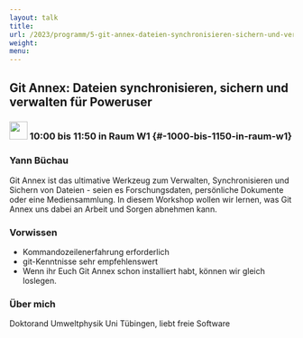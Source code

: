 ```yaml
---
layout: talk
title:
url: /2023/programm/5-git-annex-dateien-synchronisieren-sichern-und-verwalten-fr-poweruser/
weight:
menu:
---
```

## Git Annex: Dateien synchronisieren, sichern und verwalten für Poweruser

### <img height = "32" src="../../../images/workshop.svg"> 10:00 bis 11:50 in Raum W1 {#-1000-bis-1150-in-raum-w1}

### Yann Büchau

Git Annex ist das ultimative Werkzeug zum Verwalten, Synchronisieren und Sichern von Dateien - seien es Forschungsdaten, persönliche Dokumente oder eine Mediensammlung. In diesem Workshop wollen wir lernen, was Git Annex uns dabei an Arbeit und Sorgen abnehmen kann.

### Vorwissen

- Kommandozeilenerfahrung erforderlich  
- git-Kenntnisse sehr empfehlenswert  
- Wenn ihr Euch Git Annex schon installiert habt, können wir gleich loslegen.

### Über mich

Doktorand Umweltphysik Uni Tübingen, liebt freie Software

